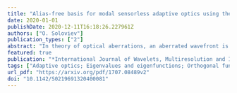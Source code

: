 ```yaml
---
title: "Alias-free basis for modal sensorless adaptive optics using the second moment of intensity"
date: 2020-01-01
publishDate: 2020-12-11T16:18:26.227961Z
authors: ["O. Soloviev"]
publication_types: ["2"]
abstract: "In theory of optical aberrations, an aberrated wavefront is represented by its coefficients in some orthogonal basis, for instance by Zernike polynomials. However, many wavefront measurement techniques implicitly approximate the gradient of the wavefront by the gradients of the basis functions. For a finite number of approximation terms, the transition from a basis to its gradient might introduce an aliasing error. To simplify the measurements, another set of functions, an \"optimal basis\"with orthogonal gradients, is often introduced, for instance Lukosz-Braat polynomials. This paper first shows that such bases do not necessarily eliminate the aliasing error and secondly considers the problem of finding an alias-free basis on example of second-moment-based indirect wavefront sensing methods. It demonstrates that for these methods any alias-free basis should be formed by functions simultaneously orthogonal in two dot-products and be composed of the eigenfunctions of the Laplace operator. The fitness of such alias-free basis for optical applications is analyzed by means of numerical simulations on typical aberrations occurring in microscopy and astronomy. © 2020 World Scientific Publishing Company."
featured: true
publication: "*International Journal of Wavelets, Multiresolution and Information Processing*"
tags: ["Adaptive optics; Eigenvalues and eigenfunctions; Orthogonal functions; Wavefronts", "Basis functions; Laplace operator; Optical applications; Orthogonal basis; Orthogonal gradients; Wave-front sensing; Wavefront measurement; Zernike polynomials", "Aberrations"]
url_pdf: "https://arxiv.org/pdf/1707.08489v2"
doi: "10.1142/S0219691320400081"
---
```


